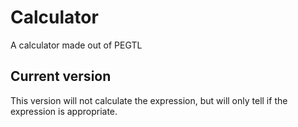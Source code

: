 # Calculator
A calculator made out of PEGTL

## Current version
This version will not calculate the expression, but will only tell if the expression is appropriate.
